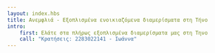 ```yaml
---
layout: index.hbs
title: Ανεμφλιά - Εξοπλισμένα ενοικιαζόμενα διαμερίσματα στη Τήνο 
intro:
    first: Ελάτε στα πλήρως εξοπλισμένα διαμερίσματα μας στη Τηνο
    call: "Κρατήσεις: 2283022141 - Ιωάννα"
---
```

